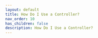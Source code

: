 ```yaml
---
layout: default
title: How Do I Use a Controller?
nav_order: 10
has_children: false
description: How Do I Use a Controller?
---
```

